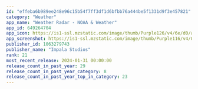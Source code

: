 ```yaml
---
id: "effeba6b989ee248e96c15b54f7ff3df1d6bfbb76a444be5f1331d9f3e457821"
category: "Weather"
app_name: "Weather Radar - NOAA & Weather"
app_id: 649264704
app_icon: https://is1-ssl.mzstatic.com/image/thumb/Purple126/v4/6e/d0/a1/6ed0a10e-c080-8603-e4c6-fbcfdc709e10/AppIcon_free-0-0-1x_U007emarketing-0-7-0-85-220.png/1024x1024bb.png
app_screenshot: https://is1-ssl.mzstatic.com/image/thumb/Purple116/v4/09/67/d1/0967d14f-fbea-98db-aba9-c007b0bad9a6/99d49862-9441-4b24-ae03-61bd4659faaf_iPhone6.5_01.png/1284x2778bb.png
publisher_id: 1063279743
publisher_name: "Impala Studios"
rank: 21
most_recent_release: 2024-01-31 00:00:00
release_count_in_past_year: 29
release_count_in_past_year_category: 8
release_count_in_past_year_top_in_category: 23
---
```

